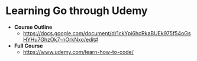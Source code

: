 # Learning Go through Udemy

* **Course Outline**
    * https://docs.google.com/document/d/1ckYpi6hcRkaBUEk975f54oGsHYHu7GhzOk7-nOrkNxo/edit#
* **Full Course**
    * https://www.udemy.com/learn-how-to-code/
